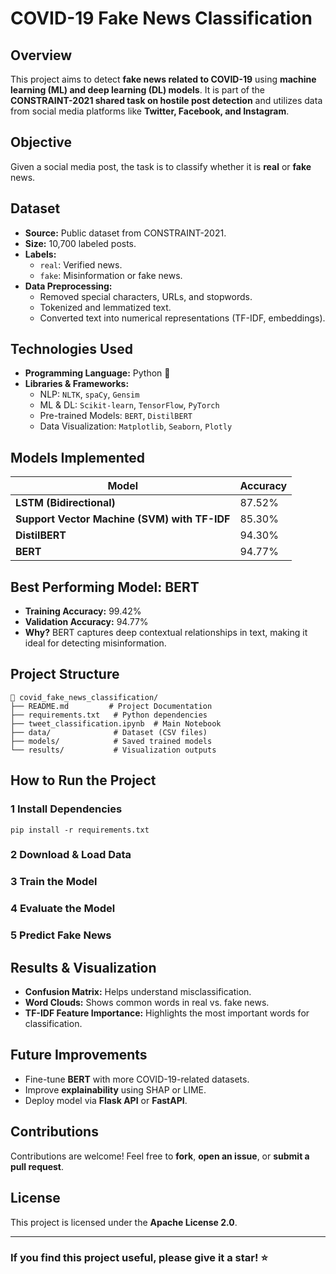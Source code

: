# **COVID-19 Fake News Classification**

## **Overview**
This project aims to detect **fake news related to COVID-19** using **machine learning (ML) and deep learning (DL) models**. It is part of the **CONSTRAINT-2021 shared task on hostile post detection** and utilizes data from social media platforms like **Twitter, Facebook, and Instagram**.

## **Objective**
Given a social media post, the task is to classify whether it is **real** or **fake** news.

## **Dataset**
- **Source:** Public dataset from CONSTRAINT-2021.
- **Size:** 10,700 labeled posts.
- **Labels:**
  - `real`: Verified news.
  - `fake`: Misinformation or fake news.
- **Data Preprocessing:**
  - Removed special characters, URLs, and stopwords.
  - Tokenized and lemmatized text.
  - Converted text into numerical representations (TF-IDF, embeddings).

## **Technologies Used**
- **Programming Language:** Python 🐍
- **Libraries & Frameworks:**
  - NLP: `NLTK`, `spaCy`, `Gensim`
  - ML & DL: `Scikit-learn`, `TensorFlow`, `PyTorch`
  - Pre-trained Models: `BERT`, `DistilBERT`
  - Data Visualization: `Matplotlib`, `Seaborn`, `Plotly`

## **Models Implemented**
| Model | Accuracy |
|--------|------------|
| **LSTM (Bidirectional)** | 87.52% |
| **Support Vector Machine (SVM) with TF-IDF** | 85.30% |
| **DistilBERT** | 94.30% |
| **BERT** | 94.77% |

## **Best Performing Model: BERT**
- **Training Accuracy:** 99.42%
- **Validation Accuracy:** 94.77%
- **Why?** BERT captures deep contextual relationships in text, making it ideal for detecting misinformation.

## **Project Structure**
```
📂 covid_fake_news_classification/
├── README.md         # Project Documentation
├── requirements.txt   # Python dependencies
├── tweet_classification.ipynb  # Main Notebook
├── data/              # Dataset (CSV files)
├── models/            # Saved trained models
└── results/           # Visualization outputs
```

## **How to Run the Project**
### **1️ Install Dependencies**
```
pip install -r requirements.txt
```
### **2️ Download & Load Data**
### **3️ Train the Model**
### **4️ Evaluate the Model**
### **5️ Predict Fake News**

## **Results & Visualization**
- **Confusion Matrix:** Helps understand misclassification.
- **Word Clouds:** Shows common words in real vs. fake news.
- **TF-IDF Feature Importance:** Highlights the most important words for classification.

## **Future Improvements**
- Fine-tune **BERT** with more COVID-19-related datasets.
- Improve **explainability** using SHAP or LIME.
- Deploy model via **Flask API** or **FastAPI**.

## **Contributions**
Contributions are welcome! Feel free to **fork**, **open an issue**, or **submit a pull request**.

## **License**
This project is licensed under the **Apache License 2.0**.

---
### **If you find this project useful, please give it a star! ⭐**

